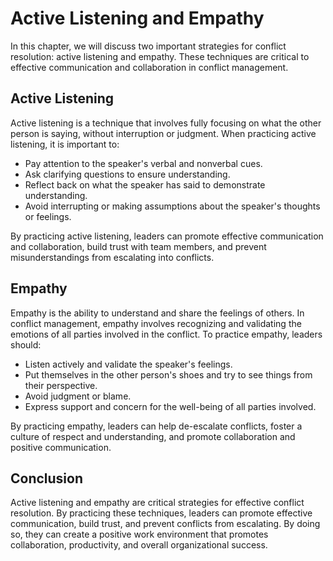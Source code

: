 # Active Listening and Empathy

In this chapter, we will discuss two important strategies for conflict resolution: active listening and empathy. These techniques are critical to effective communication and collaboration in conflict management.

Active Listening
----------------

Active listening is a technique that involves fully focusing on what the other person is saying, without interruption or judgment. When practicing active listening, it is important to:

* Pay attention to the speaker's verbal and nonverbal cues.
* Ask clarifying questions to ensure understanding.
* Reflect back on what the speaker has said to demonstrate understanding.
* Avoid interrupting or making assumptions about the speaker's thoughts or feelings.

By practicing active listening, leaders can promote effective communication and collaboration, build trust with team members, and prevent misunderstandings from escalating into conflicts.

Empathy
-------

Empathy is the ability to understand and share the feelings of others. In conflict management, empathy involves recognizing and validating the emotions of all parties involved in the conflict. To practice empathy, leaders should:

* Listen actively and validate the speaker's feelings.
* Put themselves in the other person's shoes and try to see things from their perspective.
* Avoid judgment or blame.
* Express support and concern for the well-being of all parties involved.

By practicing empathy, leaders can help de-escalate conflicts, foster a culture of respect and understanding, and promote collaboration and positive communication.

Conclusion
----------

Active listening and empathy are critical strategies for effective conflict resolution. By practicing these techniques, leaders can promote effective communication, build trust, and prevent conflicts from escalating. By doing so, they can create a positive work environment that promotes collaboration, productivity, and overall organizational success.

